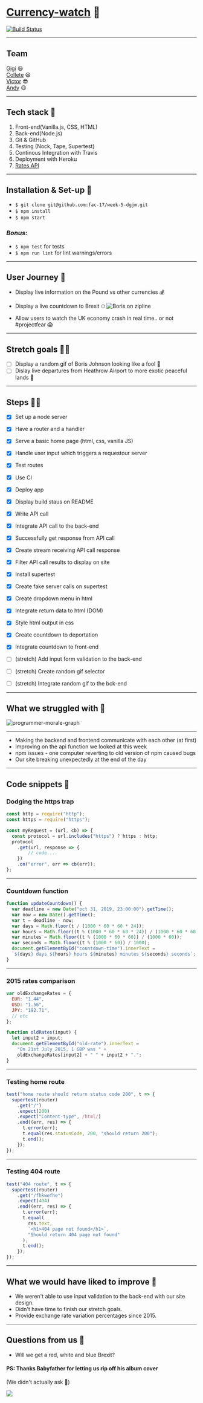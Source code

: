# [Currency-watch](https://week-5-dgjm.herokuapp.com/) 🤯
[![Build Status](https://travis-ci.org/fac-17/week-5-dgjm.svg?branch=master)](https://travis-ci.org/fac-17/week-5-dgjm)

---

## Team
[Gigi](https://github.com/gminova) :smiley:  
[Collete](https://github.com/Coletterbox) :satisfied:  
[Victor](https://github.com/victormasson21) :sunglasses:  
[Andy](https://github.com/andy-mc-donald) :wink:  

---

## Tech stack 👀
1. Front-end(Vanilla.js, CSS, HTML)
2. Back-end(Node.js)
3. Git & GitHub
4. Testing (Nock, Tape, Supertest)
5. Continous Integration with Travis
6. Deployment with Heroku
7. [Rates API](https://api.exchangeratesapi.io/api/latest?base=GBP) 

---

## Installation & Set-up :vhs:

- `$ git clone git@github.com:fac-17/week-5-dgjm.git`
- `$ npm install`
- `$ npm start` 
### *Bonus:*
- `$ npm test` for tests
- `$ npm run lint` for lint warnings/errors

---

## User Journey 🚀
 
- Display live information on the Pound vs other currencies 💰

- Display a live countdown to Brexit ⏱
![Boris on zipline](https://hips.hearstapps.com/digitalspyuk.cdnds.net/16/26/1467287656-tumblr-inline-mkvntak0yo1qz4rgp.gif)

- Allow users to watch the UK economy crash in real time.. or not #projectfear 😱

---

## Stretch goals 🤸‍♀️
- [ ] Display a random gif of Boris Johnson looking like a fool 🤡
- [ ] Dislay live departures from Heathrow Airport to more exotic peaceful lands 🌴

---

## Steps 🚶‍♂️

- [x] Set up a node server
- [x] Have a router and a handler
- [x] Serve a basic home page (html, css, vanilla JS)
- [x] Handle user input which triggers a requestour server
- [x] Test routes
- [x] Use CI
- [x] Deploy app
- [x] Display build staus on README
- [x] Write API call
- [x] Integrate API call to the back-end
- [x] Successfully get response from API call
- [x] Create stream receiving API call response
- [x] Filter API call results to display on site
- [x] Install supertest
- [x] Create fake server calls on supertest

- [x] Create dropdown menu in html
- [x] Integrate return data to html (DOM)
- [x] Style html output in css


- [x] Create countdown to deportation
- [x] Integrate countdown to front-end

- [ ] (stretch) Add input form validation to the back-end
- [ ] (stretch) Create random gif selector
- [ ] (stretch) Integrate random gif to the bck-end

---

## What we struggled with 🙈

![programmer-morale-graph](https://i.redd.it/d0dxcnw57kb01.jpg)

---

- Making the backend and frontend communicate with each other (at first)
- Improving on the api function we looked at this week 
- npm issues - one computer reverting to old version of npm caused bugs
- Our site breaking unexpectedly at the end of the day

---

## Code snippets 👾

### Dodging the https trap

```javascript
const http = require("http");
const https = require("https");

const myRequest = (url, cb) => {
  const protocol = url.includes("https") ? https : http;
  protocol
    .get(url, response => {
        // code....
    })
    .on("error", err => cb(err));
};
```
---

### Countdown function

```javascript
function updateCountdown() {
  var deadline = new Date("oct 31, 2019, 23:00:00").getTime();
  var now = new Date().getTime();
  var t = deadline - now;
  var days = Math.floor(t / (1000 * 60 * 60 * 24));
  var hours = Math.floor((t % (1000 * 60 * 60 * 24)) / (1000 * 60 * 60));
  var minutes = Math.floor((t % (1000 * 60 * 60)) / (1000 * 60));
  var seconds = Math.floor((t % (1000 * 60)) / 1000);
  document.getElementById("countdown-time").innerText =
  `${days} days ${hours} hours ${minutes} minutes ${seconds} seconds`;
}

```
---

### 2015 rates comparison

```javascript
var oldExchangeRates = {
  EUR: "1.44",
  USD: "1.56",
  JPY: "192.71",
  // etc
};

function oldRates(input) {
  let input2 = input;
  document.getElementById("old-rate").innerText =
    "On 21st July 2015, 1 GBP was " +
    oldExchangeRates[input2] + " " + input2 + ".";
}
```

---

### Testing home route

```javascript
test("home route should return status code 200", t => {
  supertest(router)
    .get("/")
    .expect(200)
    .expect("Content-type", /html/)
    .end((err, res) => {
      t.error(err);
      t.equal(res.statusCode, 200, "should return 200");
      t.end();
    });
});
```

---

### Testing 404 route

```javascript
test("404 route", t => {
  supertest(router)
    .get("/fhkwefhe")
    .expect(404)
    .end((err, res) => {
      t.error(err);
      t.equal(
        res.text,
        `<h1>404 page not found</h1>`,
        "Should return 404 page not found"
      );
      t.end();
    });
});
```

---

## What we would have liked to improve 🏹

- We weren't able to use input validation to the back-end with our site design.
- Didn't have time to finish our stretch goals.
- Provide exchange rate variation percentages since 2015.

---

## Questions from us 🧐
 
- Will we get a red, white and blue Brexit? 

#### PS: Thanks Babyfather for letting us rip off his album cover
(We didn't actually ask 🙊)

![](https://i.imgur.com/s0FjbLL.jpg)
